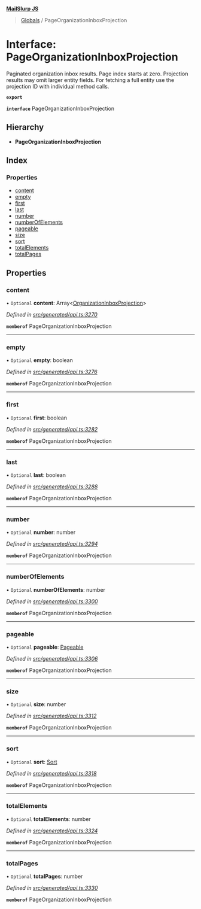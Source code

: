 **[MailSlurp JS](../README.md)**

> [Globals](../README.md) / PageOrganizationInboxProjection

# Interface: PageOrganizationInboxProjection

Paginated organization inbox results. Page index starts at zero. Projection results may omit larger entity fields. For fetching a full entity use the projection ID with individual method calls.

**`export`** 

**`interface`** PageOrganizationInboxProjection

## Hierarchy

* **PageOrganizationInboxProjection**

## Index

### Properties

* [content](pageorganizationinboxprojection.md#content)
* [empty](pageorganizationinboxprojection.md#empty)
* [first](pageorganizationinboxprojection.md#first)
* [last](pageorganizationinboxprojection.md#last)
* [number](pageorganizationinboxprojection.md#number)
* [numberOfElements](pageorganizationinboxprojection.md#numberofelements)
* [pageable](pageorganizationinboxprojection.md#pageable)
* [size](pageorganizationinboxprojection.md#size)
* [sort](pageorganizationinboxprojection.md#sort)
* [totalElements](pageorganizationinboxprojection.md#totalelements)
* [totalPages](pageorganizationinboxprojection.md#totalpages)

## Properties

### content

• `Optional` **content**: Array\<[OrganizationInboxProjection](../modules/organizationinboxprojection.md)>

*Defined in [src/generated/api.ts:3270](https://github.com/mailslurp/mailslurp-client/blob/a36d929/src/generated/api.ts#L3270)*

**`memberof`** PageOrganizationInboxProjection

___

### empty

• `Optional` **empty**: boolean

*Defined in [src/generated/api.ts:3276](https://github.com/mailslurp/mailslurp-client/blob/a36d929/src/generated/api.ts#L3276)*

**`memberof`** PageOrganizationInboxProjection

___

### first

• `Optional` **first**: boolean

*Defined in [src/generated/api.ts:3282](https://github.com/mailslurp/mailslurp-client/blob/a36d929/src/generated/api.ts#L3282)*

**`memberof`** PageOrganizationInboxProjection

___

### last

• `Optional` **last**: boolean

*Defined in [src/generated/api.ts:3288](https://github.com/mailslurp/mailslurp-client/blob/a36d929/src/generated/api.ts#L3288)*

**`memberof`** PageOrganizationInboxProjection

___

### number

• `Optional` **number**: number

*Defined in [src/generated/api.ts:3294](https://github.com/mailslurp/mailslurp-client/blob/a36d929/src/generated/api.ts#L3294)*

**`memberof`** PageOrganizationInboxProjection

___

### numberOfElements

• `Optional` **numberOfElements**: number

*Defined in [src/generated/api.ts:3300](https://github.com/mailslurp/mailslurp-client/blob/a36d929/src/generated/api.ts#L3300)*

**`memberof`** PageOrganizationInboxProjection

___

### pageable

• `Optional` **pageable**: [Pageable](pageable.md)

*Defined in [src/generated/api.ts:3306](https://github.com/mailslurp/mailslurp-client/blob/a36d929/src/generated/api.ts#L3306)*

**`memberof`** PageOrganizationInboxProjection

___

### size

• `Optional` **size**: number

*Defined in [src/generated/api.ts:3312](https://github.com/mailslurp/mailslurp-client/blob/a36d929/src/generated/api.ts#L3312)*

**`memberof`** PageOrganizationInboxProjection

___

### sort

• `Optional` **sort**: [Sort](sort.md)

*Defined in [src/generated/api.ts:3318](https://github.com/mailslurp/mailslurp-client/blob/a36d929/src/generated/api.ts#L3318)*

**`memberof`** PageOrganizationInboxProjection

___

### totalElements

• `Optional` **totalElements**: number

*Defined in [src/generated/api.ts:3324](https://github.com/mailslurp/mailslurp-client/blob/a36d929/src/generated/api.ts#L3324)*

**`memberof`** PageOrganizationInboxProjection

___

### totalPages

• `Optional` **totalPages**: number

*Defined in [src/generated/api.ts:3330](https://github.com/mailslurp/mailslurp-client/blob/a36d929/src/generated/api.ts#L3330)*

**`memberof`** PageOrganizationInboxProjection
